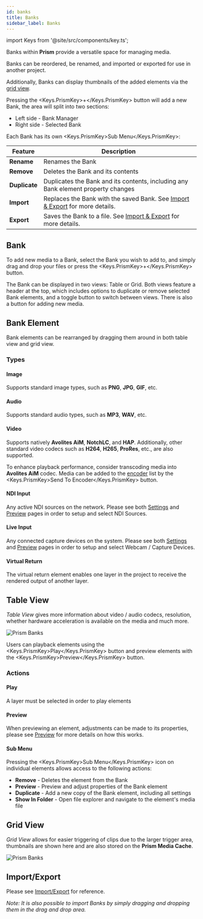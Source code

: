 ```yaml
---
id: banks
title: Banks
sidebar_label: Banks
---
```


import Keys from '@site/src/components/key.ts';

Banks within **Prism** provide a versatile space for managing media. 

Banks can be reordered, be renamed, and imported or exported for use in another project. 

Additionally, Banks can display thumbnails of the added elements via the [grid view](./banks.md#grid-view).

Pressing the <Keys.PrismKey>+</Keys.PrismKey> button will add a new Bank, the area will split into two sections:
- Left side - Bank Manager
- Right side - Selected Bank

Each Bank has its own <Keys.PrismKey>Sub Menu</Keys.PrismKey>:

| Feature | Description |
|--------|--------------|
| **Rename** | Renames the Bank | 
| **Remove**| Deletes the Bank and its contents | 
| **Duplicate**| Duplicates the Bank and its contents, including any Bank element property changes | 
| **Import** | Replaces the Bank with the saved Bank. See [Import & Export](../quick-start/import-export.md) for more details. | 
| **Export** | Saves the Bank to a file. See [Import & Export](../quick-start/import-export.md) for more details. | 
## Bank

To add new media to a Bank, select the Bank you wish to add to, and simply drag and drop your files or press the <Keys.PrismKey>+</Keys.PrismKey> button.

The Bank can be displayed in two views: Table or Grid. Both views feature a header at the top, which includes options to duplicate or remove selected Bank elements, and a toggle button to switch between views. There is also a button for adding new media.

## Bank Element
Bank elements can be rearranged by dragging them around in both table view and grid view.

### Types

#### Image 

Supports standard image types, such as **PNG**, **JPG**, **GIF**, etc.

#### Audio
Supports standard audio types, such as **MP3**, **WAV**, etc.

#### Video
Supports natively **Avolites AiM**, **NotchLC**, and **HAP**.
Additionally, other standard video codecs such as **H264**, **H265**, **ProRes**, etc., are also supported.

To enhance playback performance, consider transcoding media into **Avolites AiM** codec. Media can be added to the [encoder](../encoder/encoder.md) list by the <Keys.PrismKey>Send To Encoder</Keys.PrismKey> button. 
#### NDI Input
Any active NDI sources on the network.
Please see both [Settings](../settings/settings-inputs.md) and [Preview](../quick-start/preview.md) pages in order to setup and select NDI Sources.

#### Live Input
Any connected capture devices on the system.
Please see both [Settings](../settings/settings-inputs.md) and [Preview](../quick-start/preview.md) pages in order to setup and select Webcam / Capture Devices.

#### Virtual Return
The virtual return element enables one layer in the project to receive the rendered output of another layer.
## Table View

*Table View* gives more information about video / audio codecs, resolution, whether hardware acceleration is available on the media and much more.

![Prism Banks](/prism-images/play/banks/prism-table-banks.png)

Users can playback elements using the <Keys.PrismKey>Play</Keys.PrismKey> button and preview elements with the <Keys.PrismKey>Preview</Keys.PrismKey> button.

### Actions

#### Play
A layer must be selected in order to play elements
#### Preview

When previewing an element, adjustments can be made to its properties, please see [Preview](../quick-start/preview.md) for more details on how this works.
#### Sub Menu
Pressing the <Keys.PrismKey>Sub Menu</Keys.PrismKey> icon on individual elements allows access to the following actions:

- **Remove** - Deletes the element from the Bank
- **Preview** - Preview and adjust properties of the Bank element
- **Duplicate** - Add a new copy of the Bank element, including all settings
- **Show In Folder** - Open file explorer and navigate to the element's media file
## Grid View

*Grid View* allows for easier triggering of clips due to the larger trigger area, thumbnails are shown here and are also stored on the **Prism Media Cache**.

![Prism Banks](/prism-images/play/banks/prism-grid-banks.png)

## Import/Export

Please see [Import/Export](../quick-start/import-export.md) for reference.

*Note: It is also possible to import Banks by simply dragging and dropping them in the drag and drop area.*